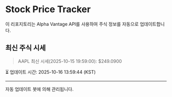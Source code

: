 
# Stock Price Tracker

이 리포지토리는 Alpha Vantage API를 사용하여 주식 정보를 자동으로 업데이트합니다.

## 최신 주식 시세
> AAPL 최신 시세(2025-10-15 19:59:00): $249.0900

⏳ 업데이트 시간: 2025-10-16 13:59:44 (KST)

---
자동 업데이트 봇에 의해 관리됩니다.
